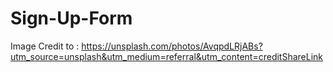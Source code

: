# Sign-Up-Form
Image Credit to : https://unsplash.com/photos/AvqpdLRjABs?utm_source=unsplash&utm_medium=referral&utm_content=creditShareLink